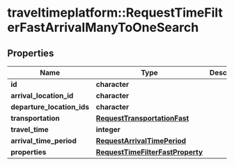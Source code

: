 # traveltimeplatform::RequestTimeFilterFastArrivalManyToOneSearch

## Properties
Name | Type | Description | Notes
------------ | ------------- | ------------- | -------------
**id** | **character** |  | 
**arrival_location_id** | **character** |  | 
**departure_location_ids** | **character** |  | 
**transportation** | [**RequestTransportationFast**](RequestTransportationFast.md) |  | 
**travel_time** | **integer** |  | 
**arrival_time_period** | [**RequestArrivalTimePeriod**](RequestArrivalTimePeriod.md) |  | 
**properties** | [**RequestTimeFilterFastProperty**](RequestTimeFilterFastProperty.md) |  | 


